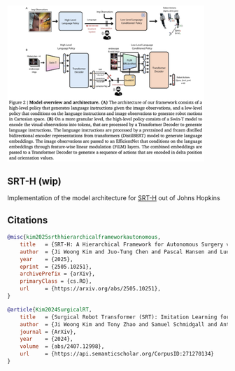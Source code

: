 <img src="./fig2.png" width="450px"></img>

## SRT-H (wip)

Implementation of the model architecture for [SRT-H](https://h-surgical-robot-transformer.github.io/) out of Johns Hopkins

## Citations

```bibtex
@misc{kim2025srthhierarchicalframeworkautonomous,
    title   = {SRT-H: A Hierarchical Framework for Autonomous Surgery via Language Conditioned Imitation Learning}, 
    author  = {Ji Woong Kim and Juo-Tung Chen and Pascal Hansen and Lucy X. Shi and Antony Goldenberg and Samuel Schmidgall and Paul Maria Scheikl and Anton Deguet and Brandon M. White and De Ru Tsai and Richard Cha and Jeffrey Jopling and Chelsea Finn and Axel Krieger},
    year    = {2025},
    eprint  = {2505.10251},
    archivePrefix = {arXiv},
    primaryClass = {cs.RO},
    url     = {https://arxiv.org/abs/2505.10251}, 
}
```

```bibtex
@article{Kim2024SurgicalRT,
    title   = {Surgical Robot Transformer (SRT): Imitation Learning for Surgical Tasks},
    author  = {Ji Woong Kim and Tony Zhao and Samuel Schmidgall and Anton Deguet and Marin Kobilarov and Chelsea Finn and Axel Krieger},
    journal = {ArXiv},
    year    = {2024},
    volume  = {abs/2407.12998},
    url     = {https://api.semanticscholar.org/CorpusID:271270134}
}
```
